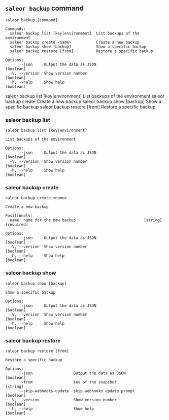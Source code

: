 ## `saleor backup` command

```
saleor backup [command]

Commands:
  saleor backup list [key|environment]  List backups of the environment
  saleor backup create <name>           Create a new backup
  saleor backup show [backup]           Show a specific backup
  saleor backup restore [from]          Restore a specific backup

Options:
      --json     Output the data as JSON                               [boolean]
  -V, --version  Show version number                                   [boolean]
  -h, --help     Show help                                             [boolean]

```

  saleor backup list [key|environment]  List backups of the environment
  saleor backup create <name>           Create a new backup
  saleor backup show [backup]           Show a specific backup
  saleor backup restore [from]          Restore a specific backup

### saleor backup list

```
saleor backup list [key|environment]

List backups of the environment

Options:
      --json     Output the data as JSON                               [boolean]
  -V, --version  Show version number                                   [boolean]
  -h, --help     Show help                                             [boolean]
```

### saleor backup create

```
saleor backup create <name>

Create a new backup

Positionals:
  name  name for the new backup                              [string] [required]

Options:
      --json     Output the data as JSON                               [boolean]
  -V, --version  Show version number                                   [boolean]
  -h, --help     Show help                                             [boolean]
```

### saleor backup show

```
saleor backup show [backup]

Show a specific backup

Options:
      --json     Output the data as JSON                               [boolean]
  -V, --version  Show version number                                   [boolean]
  -h, --help     Show help                                             [boolean]
```

### saleor backup restore

```
saleor backup restore [from]

Restore a specific backup

Options:
      --json                  Output the data as JSON                  [boolean]
      --from                  key of the snapshot                       [string]
      --skip-webhooks-update  skip webhooks update prompt              [boolean]
  -V, --version               Show version number                      [boolean]
  -h, --help                  Show help                                [boolean]
```